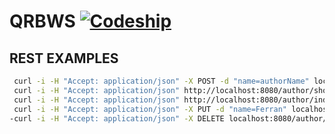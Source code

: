 # QRBWS  [![Codeship][codeship-badge]][codeship]

## REST EXAMPLES

```BASH
 curl -i -H "Accept: application/json" -X POST -d "name=authorName" localhost:8080/author/save/
 curl -i -H "Accept: application/json" http://localhost:8080/author/show/{id}
 curl -i -H "Accept: application/json" http://localhost:8080/author/index
 curl -i -H "Accept: application/json" -X PUT -d "name=Ferran" localhost:8080/author/update/{id}
-curl -i -H "Accept: application/json" -X DELETE localhost:8080/author/delete/{id}+curl -i -H "Accept: application/json" -X DELETE localhost:8080/author/delete/{id}
```
[codeship-badge]: https://codeship.com/projects/236e3190-14a3-0133-bdae-063b18755257/status?branch=master
[codeship]: https://codeship.com/projects/93118

